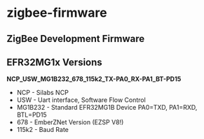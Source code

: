 # zigbee-firmware
## ZigBee Development Firmware

## EFR32MG1x Versions
__NCP_USW_MG1B232_678_115k2_TX-PA0_RX-PA1_BT-PD15__
* NCP - Silabs NCP
* USW - Uart interface, Software Flow Control 
* MG1B232 - Standard EFR32MG1B Device PA0=TXD, PA1=RXD, BTL=PD15
* 678 - EmberZNet Version (EZSP V8!)
* 115k2 - Baud Rate
